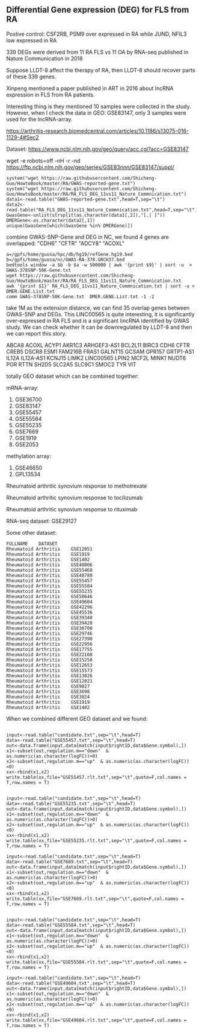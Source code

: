 
## Differential Gene expression (DEG) for FLS from RA 

Postive control:  CSF2RB, PSM9 over expressed in RA while JUND, NFIL3 low expressed in RA

339 DEGs were derived from 11 RA FLS vs 11 OA by RNA-seq published in Nature Communication in 2018

Suppose LLDT-8 affect the therapy of RA, then LLDT-8 should recover parts of these 339 genes. 

Xinpeng mentioned a paper published in ART in 2016 about lncRNA expression in FLS from RA patients. 

Interesting thing is they mentioned 10 samples were collected in the study. However, when I check the data in GEO: GSE83147, only 3 samples were used for the lncRNA-array. 

https://arthritis-research.biomedcentral.com/articles/10.1186/s13075-016-1129-4#Sec2

Dataset: https://www.ncbi.nlm.nih.gov/geo/query/acc.cgi?acc=GSE83147

wget -e robots=off -nH -r -nd https://ftp.ncbi.nlm.nih.gov/geo/series/GSE83nnn/GSE83147/suppl/


```
system("wget https://raw.githubusercontent.com/Shicheng-Guo/HowtoBook/master/RA/GWAS-reported-gene.txt")
system("wget https://raw.githubusercontent.com/Shicheng-Guo/HowtoBook/master/RA/RA_FLS_DEG_11vs11_Nature_Commnication.txt")
data1<-read.table("GWAS-reported-gene.txt",head=T,sep="\t")
data2<-read.table("RA_FLS_DEG_11vs11_Nature_Commnication.txt",head=T,sep="\t")
GwasGene<-unlist(strsplit(as.character(data1[,2]),"[,| ]"))
DMERGene<-as.character(data2[,1])
unique(GwasGene[which(GwasGene %in% DMERGene)])
```
combine GWAS-SNP-Gene and DEG in NC, we found 4 genes are overlapped: "CDH6"  "CFTR"  "ADCY8" "ACOXL"


```
a=/gpfs/home/guosa/hpc/db/hg19/refGene.hg19.bed
b=/gpfs/home/guosa/nc/GWAS-RA-378.GRCH37.bed
bedtools window -a $b -b $a -w 500000 | awk '{print $9}' | sort -u  >  GWAS-378SNP-50K-Gene.txt
wget https://raw.githubusercontent.com/Shicheng-Guo/HowtoBook/master/RA/RA_FLS_DEG_11vs11_Nature_Commnication.txt
awk '{print $1}' RA_FLS_DEG_11vs11_Nature_Commnication.txt | sort -u > DMER.GENE.List.txt
comm GWAS-378SNP-50K-Gene.txt  DMER.GENE.List.txt -1 -2
```
take 1M as the extension distance, we can find 35 overlap genes between GWAS-SNP and DEGs. This LINC00565 is quite interesting, it is significantly over-expressed in RA FLS and is a significant lincRNA identified by GWAS study.  We can check whether It can be downregulated by LLDT-8 and then we can report this story. 

ABCA8
ACOXL
ACYP1
AKR1C3
ARHGEF3-AS1
BCL2L11
BIRC3
CDH6
CFTR
CREB5
DSCR8
ESM1
FAM216B
FRAS1
GALNT15
GCSAM
GPR157
GRTP1-AS1
IL12A
IL12A-AS1
KCNJ15
LIMK2
LINC00565
LPIN2
MCF2L
MINK1
NUDT6
PGR
RTTN
SH2D5
SLC2A5
SLC9C1
SMOC2
TYR
VIT



totally GEO dataset which can be combined together:

mRNA-array:
1. GSE36700
2. GSE83147
3. GSE55457
4. GSE55584
5. GSE55235	
6. GSE7669
7. GSE1919
8. GSE2053

methylation array:
1. GSE46650
2. GPL13534

Rheumatoid arthritic synovium response to methotrexate

Rheumatoid arthritic synovium response to tocilizumab

Rheumatoid arthritic synovium response to rituximab

RNA-seq dataset: GSE29127



Some other dataset:
```
FULLNAME	DATASET
Rheumatoid Arthritis	GSE12051
Rheumatoid Arthritis	GSE1919
Rheumatoid Arthritis	GSE1402
Rheumatoid Arthritis	GSE48006
Rheumatoid Arthritis	GSE55468
Rheumatoid Arthritis	GSE48780
Rheumatoid Arthritis	GSE55457
Rheumatoid Arthritis	GSE55584
Rheumatoid Arthritis	GSE55235
Rheumatoid Arthritis	GSE50646
Rheumatoid Arthritis	GSE49604
Rheumatoid Arthritis	GSE42296
Rheumatoid Arthritis	GSE45536
Rheumatoid Arthritis	GSE39340
Rheumatoid Arthritis	GSE39428
Rheumatoid Arthritis	GSE36700
Rheumatoid Arthritis	GSE29746
Rheumatoid Arthritis	GSE27390
Rheumatoid Arthritis	GSE22956
Rheumatoid Arthritis	GSE17755
Rheumatoid Arthritis	GSE22108
Rheumatoid Arthritis	GSE15258
Rheumatoid Arthritis	GSE12653
Rheumatoid Arthritis	GSE15573
Rheumatoid Arthritis	GSE13026
Rheumatoid Arthritis	GSE12021
Rheumatoid Arthritis	GSE9027
Rheumatoid Arthritis	GSE3698
Rheumatoid Arthritis	GSE3824
Rheumatoid Arthritis	GSE1919
Rheumatoid Arthritis	GSE1402
```
When we combined different GEO dataset and we found: 
```

input<-read.table("candidate.txt",sep="\t",head=T)
data<-read.table("GSE55457.txt",sep="\t",head=T)
out<-data.frame(input,data[match(input$rightID,data$Gene.symbol),])
x1<-subset(out,regulation.m=="down"  & as.numeric(as.character(logFC))>0)
x2<-subset(out,regulation.m=="up"  & as.numeric(as.character(logFC))<0)
xx<-rbind(x1,x2)
write.table(xx,file="GSE55457.rlt.txt",sep="\t",quote=F,col.names = T,row.names = T)


input<-read.table("candidate.txt",sep="\t",head=T)
data<-read.table("GSE55235.txt",sep="\t",head=T)
out<-data.frame(input,data[match(input$rightID,data$Gene.symbol),])
x1<-subset(out,regulation.m=="down"  & as.numeric(as.character(logFC))>0)
x2<-subset(out,regulation.m=="up"  & as.numeric(as.character(logFC))<0)
xx<-rbind(x1,x2)
write.table(xx,file="GSE55235.rlt.txt",sep="\t",quote=F,col.names = T,row.names = T)

input<-read.table("candidate.txt",sep="\t",head=T)
data<-read.table("GSE7669.txt",sep="\t",head=T)
out<-data.frame(input,data[match(input$rightID,data$Gene.symbol),])
x1<-subset(out,regulation.m=="down"  & as.numeric(as.character(logFC))>0)
x2<-subset(out,regulation.m=="up"  & as.numeric(as.character(logFC))<0)
xx<-rbind(x1,x2)
write.table(xx,file="GSE7669.rlt.txt",sep="\t",quote=F,col.names = T,row.names = T)


input<-read.table("candidate.txt",sep="\t",head=T)
data<-read.table("GSE55584.txt",sep="\t",head=T)
out<-data.frame(input,data[match(input$rightID,data$Gene.symbol),])
x1<-subset(out,regulation.m=="down"  & as.numeric(as.character(logFC))>0)
x2<-subset(out,regulation.m=="up"  & as.numeric(as.character(logFC))<0)
xx<-rbind(x1,x2)
write.table(xx,file="GSE55584.rlt.txt",sep="\t",quote=F,col.names = T,row.names = T)

input<-read.table("candidate.txt",sep="\t",head=T)
data<-read.table("GSE49604.txt",sep="\t",head=T)
out<-data.frame(input,data[match(input$rightID,data$Gene.symbol),])
x1<-subset(out,regulation.m=="down"  & as.numeric(as.character(logFC))>0)
x2<-subset(out,regulation.m=="up"  & as.numeric(as.character(logFC))<0)
xx<-rbind(x1,x2)
write.table(xx,file="GSE49604.rlt.txt",sep="\t",quote=F,col.names = T,row.names = T)
```




